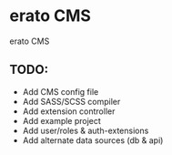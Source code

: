 # erato CMS

erato CMS

## TODO:

- Add CMS config file
- Add SASS/SCSS compiler
- Add extension controller
- Add example project
- Add user/roles & auth-extensions
- Add alternate data sources (db & api)

